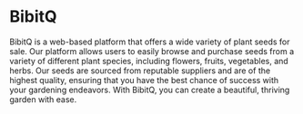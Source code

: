 # BibitQ
BibitQ is a web-based platform that offers a wide variety of plant seeds for sale. Our platform allows users to easily browse and purchase seeds from a variety of different plant species, including flowers, fruits, vegetables, and herbs. Our seeds are sourced from reputable suppliers and are of the highest quality, ensuring that you have the best chance of success with your gardening endeavors. With BibitQ, you can create a beautiful, thriving garden with ease.
